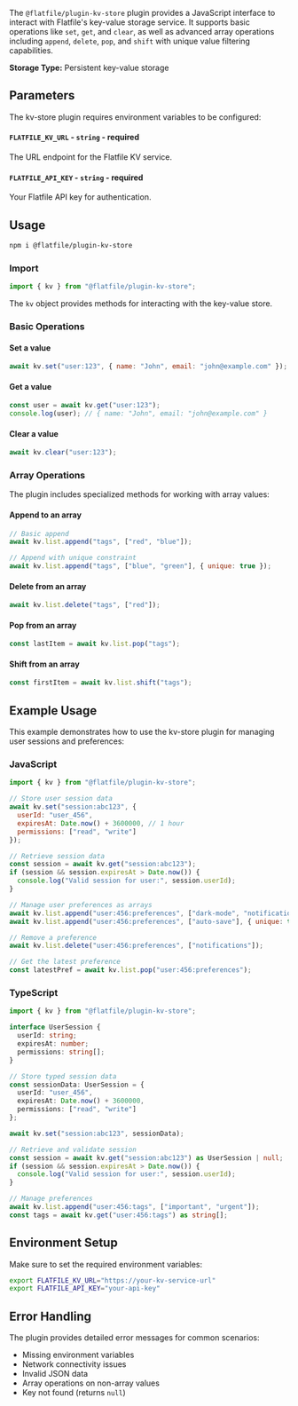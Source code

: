 <!-- START_INFOCARD -->

The `@flatfile/plugin-kv-store` plugin provides a JavaScript interface to interact with Flatfile's key-value storage service. It supports basic operations like `set`, `get`, and `clear`, as well as advanced array operations including `append`, `delete`, `pop`, and `shift` with unique value filtering capabilities.

**Storage Type:**
Persistent key-value storage

<!-- END_INFOCARD -->

## Parameters

The kv-store plugin requires environment variables to be configured:

#### `FLATFILE_KV_URL` - `string` - **required**
The URL endpoint for the Flatfile KV service.

#### `FLATFILE_API_KEY` - `string` - **required**
Your Flatfile API key for authentication.

## Usage

```bash install
npm i @flatfile/plugin-kv-store
```

### Import

```js
import { kv } from "@flatfile/plugin-kv-store";
```

The `kv` object provides methods for interacting with the key-value store.

### Basic Operations

#### Set a value

```js
await kv.set("user:123", { name: "John", email: "john@example.com" });
```

#### Get a value

```js
const user = await kv.get("user:123");
console.log(user); // { name: "John", email: "john@example.com" }
```

#### Clear a value

```js
await kv.clear("user:123");
```

### Array Operations

The plugin includes specialized methods for working with array values:

#### Append to an array

```js
// Basic append
await kv.list.append("tags", ["red", "blue"]);

// Append with unique constraint
await kv.list.append("tags", ["blue", "green"], { unique: true });
```

#### Delete from an array

```js
await kv.list.delete("tags", ["red"]);
```

#### Pop from an array

```js
const lastItem = await kv.list.pop("tags");
```

#### Shift from an array

```js
const firstItem = await kv.list.shift("tags");
```

## Example Usage

This example demonstrates how to use the kv-store plugin for managing user sessions and preferences:

### JavaScript

```js
import { kv } from "@flatfile/plugin-kv-store";

// Store user session data
await kv.set("session:abc123", {
  userId: "user_456",
  expiresAt: Date.now() + 3600000, // 1 hour
  permissions: ["read", "write"]
});

// Retrieve session data
const session = await kv.get("session:abc123");
if (session && session.expiresAt > Date.now()) {
  console.log("Valid session for user:", session.userId);
}

// Manage user preferences as arrays
await kv.list.append("user:456:preferences", ["dark-mode", "notifications"]);
await kv.list.append("user:456:preferences", ["auto-save"], { unique: true });

// Remove a preference
await kv.list.delete("user:456:preferences", ["notifications"]);

// Get the latest preference
const latestPref = await kv.list.pop("user:456:preferences");
```

### TypeScript

```ts
import { kv } from "@flatfile/plugin-kv-store";

interface UserSession {
  userId: string;
  expiresAt: number;
  permissions: string[];
}

// Store typed session data
const sessionData: UserSession = {
  userId: "user_456",
  expiresAt: Date.now() + 3600000,
  permissions: ["read", "write"]
};

await kv.set("session:abc123", sessionData);

// Retrieve and validate session
const session = await kv.get("session:abc123") as UserSession | null;
if (session && session.expiresAt > Date.now()) {
  console.log("Valid session for user:", session.userId);
}

// Manage preferences
await kv.list.append("user:456:tags", ["important", "urgent"]);
const tags = await kv.get("user:456:tags") as string[];
```

## Environment Setup

Make sure to set the required environment variables:

```bash
export FLATFILE_KV_URL="https://your-kv-service-url"
export FLATFILE_API_KEY="your-api-key"
```

## Error Handling

The plugin provides detailed error messages for common scenarios:

- Missing environment variables
- Network connectivity issues
- Invalid JSON data
- Array operations on non-array values
- Key not found (returns `null`)
